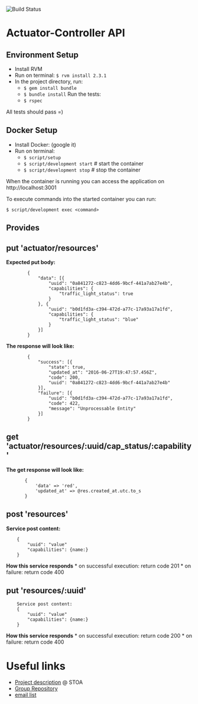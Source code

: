 ![Build Status](https://gitlab.com/smart-city-software-platform/actuator-controller/badges/master/build.svg)

Actuator-Controller API
=====================

Environment Setup
-----------------

* Install RVM
* Run on terminal: ```$ rvm install 2.3.1```
* In the project directory, run:
  * ```$ gem install bundle```
  * ```$ bundle install```
  Run the tests:
  * ```$ rspec```

All tests should pass =)

Docker Setup
------------

* Install Docker: (google it)
* Run on terminal:
  * ```$ script/setup```
  * ```$ script/development start``` # start the container
  * ```$ script/development stop```  # stop the container

When the container is running you can access the application on
http://localhost:3001

To execute commands into the started container you can run:

```$ script/development exec <command>```

Provides
--------

## put 'actuator/resources'

**Expected put body:**
```
        {
            "data": [{
                "uuid": "0a841272-c823-4dd6-9bcf-441a7ab27e4b",
                "capabilities": {
                    "traffic_light_status": true
                }
            }, {
                "uuid": "b0d1fd3a-c394-472d-a77c-17a93a17a1fd",
                "capabilities": {
                    "traffic_light_status": "blue"
                }
            }]
        }
```

**The response will look like:**
```
        {
        	"success": [{
        		"state": true,
        		"updated_at": "2016-06-27T19:47:57.456Z",
        		"code": 200,
        		"uuid": "0a841272-c823-4dd6-9bcf-441a7ab27e4b"
        	}],
        	"failure": [{
        		"uuid": "b0d1fd3a-c394-472d-a77c-17a93a17a1fd",
        		"code": 422,
        		"message": "Unprocessable Entity"
        	}]
        }
```

## get 'actuator/resources/:uuid/cap_status/:capability'

**The get response will look like:**
```
       {
           'data' => 'red',
           'updated_at' => @res.created_at.utc.to_s
       }
```


## post 'resources'

**Service post content:**
```
    {
        "uuid": "value"
        "capabilities": {name:}
    }
```

**How this service responds**
    * on successful execution: return code 201
    * on failure: return code 400

## put 'resources/:uuid'

```
    Service post content:
    {
        "uuid": "value"
        "capabilities": {name:}
    }
```

**How this service responds**
    * on successful execution: return code 200
    * on failure: return code 400


Useful links
============

* [Project description](https://social.stoa.usp.br/poo2016/projeto/projeto-plataforma-cidades-inteligentes) @ STOA
* [Group Repository](https://gitlab.com/groups/smart-city-software-platform)
* [email list](https://groups.google.com/forum/#!forum/pci-lideres-equipe-de-organizacao-poo-ime-2016)
